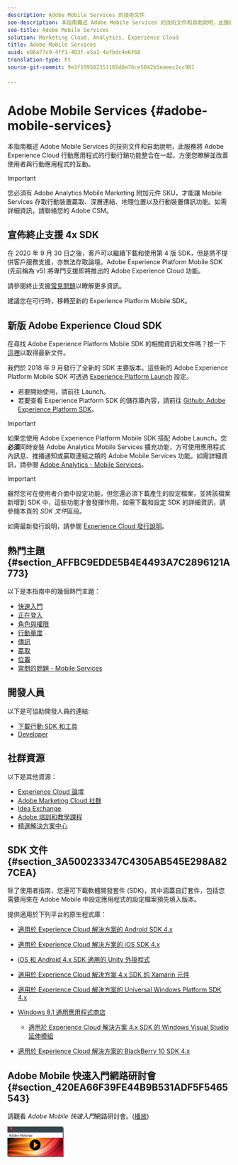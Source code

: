 ```yaml
---
description: Adobe Mobile Services 的技術文件
seo-description: 本指南概述 Adobe Mobile Services 的技術文件和自助說明，此服務將 Adobe Experience Cloud 行動應用程式的行動行銷功能整合在一起，方便您瞭解並改善使用者與行動應用程式的互動。
seo-title: Adobe Mobile Services
solution: Marketing Cloud, Analytics, Experience Cloud
title: Adobe Mobile Services
uuid: e86a77c9-4ff1-403f-a5a1-4afbdc4e6f68
translation-type: ht
source-git-commit: 9e3f199582351165d0a76ce5042b5eaeec2cc981

---
```



# Adobe Mobile Services {#adobe-mobile-services}

本指南概述 Adobe Mobile Services 的技術文件和自助說明，此服務將 Adobe Experience Cloud 行動應用程式的行動行銷功能整合在一起，方便您瞭解並改善使用者與行動應用程式的互動。

>[!IMPORTANT]
>
>您必須有 Adobe Analytics Mobile Marketing 附加元件 SKU，才能讓 Mobile Services 存取行動裝置贏取、深層連結、地理位置以及行動裝置傳訊功能。如需詳細資訊，請聯絡您的 Adobe CSM。

## 宣佈終止支援 4x SDK

在 2020 年 9 月 30 日之後，客戶可以繼續下載和使用第 4 版 SDK，但是將不提供客戶服務支援，亦無法存取論壇。Adobe Experience Platform Mobile SDK (先前稱為 v5) 將專門支援即將推出的 Adobe Experience Cloud 功能。

請參閱終止支援[常見問題](https://aep-sdks.gitbook.io/docs/version-4-sdk-end-of-support-faq)以瞭解更多資訊。

建議您在可行時，移轉至新的 Experience Platform Mobile SDK。

## 新版 Adobe Experience Cloud SDK

在尋找 Adobe Experience Platform Mobile SDK 的相關資訊和文件嗎？按一下[這裡](https://aep-sdks.gitbook.io/docs/)以取得最新文件。

我們於 2018 年 9 月發行了全新的 SDK 主要版本。這些新的 Adobe Experience Platform Mobile SDK 可透過 [Experience Platform Launch](https://www.adobe.com/tw/experience-platform/launch.html) 設定。

* 若要開始使用，請前往 Launch。
* 若要查看 Experience Platform SDK 的儲存庫內容，請前往 [Github: Adobe Experience Platform SDK](https://github.com/Adobe-Marketing-Cloud/acp-sdks)。

>[!IMPORTANT]
>
> 如果您使用 Adobe Experience Platform Mobile SDK 搭配 Adobe Launch，您&#x200B;**必須**&#x200B;同時安裝 Adobe Analytics Mobile Services 擴充功能，方可使用應用程式內訊息、推播通知或贏取連結之類的 Adobe Mobile Services 功能。如需詳細資訊，請參閱 [Adobe Analytics - Mobile Services](https://aep-sdks.gitbook.io/docs/using-mobile-extensions/adobe-analytics-mobile-services)。

>[!IMPORTANT]
>
>雖然您可在使用者介面中設定功能，但您還必須下載產生的設定檔案，並將該檔案新增到 SDK 中，這些功能才會發揮作用。如需下載和設定 SDK 的詳細資訊，請參閱本頁的 *SDK 文件*&#x200B;區段。

如需最新發行說明，請參閱 [Experience Cloud 發行說明](https://docs.adobe.com/content/help/zh-Hant/release-notes/experience-cloud/current.html)。

## 熱門主題 {#section_AFFBC9EDDE5B4E4493A7C2896121A773}

以下是本指南中的幾個熱門主題：

* [快速入門](/help/using/gs/gs.md)
* [正在登入](/help/using/gs/gs-signin.md)
* [角色與權限](/help/using/gs/c-mob-roles-and-permissions.md)
* [行動量度](/help/using/gs/metrics/metrics.md)
* [傳訊](/help/using/in-app-messaging/in-app-messaging.md)
* [贏取](/help/using/acquisition-main/acquisition-main.md)
* [位置](/help/using/location/c-location-overview.md)
* [常問的問題 - Mobile Services](/help/using/faq-mobile.md)

## 開發人員

以下是可協助開發人員的連結:

* [下載行動 SDK 和工具](/help/using/c-manage-app-settings/c-mob-confg-app/t-config-analytics/download-sdk.md)
* [Developer](https://docs.adobe.com/content/help/zh-Hant/analytics/implementation/home.html)

## 社群資源

以下是其他資源：

* [Experience Cloud 論壇](https://forums.adobe.com/community/experience-cloud)
* [Adobe Marketing Cloud 社群](https://helpx.adobe.com/tw/marketing-cloud.html?promoid=KAWSE)
* [Idea Exchange](https://forums.adobe.com/community/experience-cloud/analytics-cloud/analytics)
* [Adobe 培訓和教學課程](https://helpx.adobe.com/tw/learning.html?promoid=KAUDK)
* [精選解決方案中心](https://www.adobe.com/tw/marketing-cloud.html)

## SDK 文件 {#section_3A500233347C4305AB545E298A827CEA}

除了使用者指南，您還可下載軟體開發套件 (SDK)，其中涵蓋自訂套件，包括您需要用來在 Adobe Mobile 中設定應用程式的設定檔案預先填入版本。

提供適用於下列平台的原生程式庫：

* [適用於 Experience Cloud 解決方案的 Android SDK 4.x](/help/android/overview.md)
* [適用於 Experience Cloud 解決方案的 iOS SDK 4.x](/help/ios/overview.md)
* [iOS 和 Android 4.x SDK 適用的 Unity 外掛程式](/help/unity/get-started.md)
* [適用於 Experience Cloud 解決方案 4.x SDK 的 Xamarin 元件](/help/xamarin/get-started.md)
* [適用於 Experience Cloud 解決方案的 Universal Windows Platform SDK 4.x](/help/universal-windows/overview.md)
* [Windows 8.1 通用應用程式商店](/help/windows-appstore/overview.md)

   * [適用於 Experience Cloud 解決方案 4.x SDK 的 Windows Visual Studio 延伸模組](/help/windows-appstore/extensions/win-vse-4x.md)

* [適用於 Experience Cloud 解決方案的 BlackBerry 10 SDK 4.x](/help/blackberry/overview.md)

## Adobe Mobile 快速入門網路研討會 {#section_420EA66F39FE44B9B531ADF5F5465543}

請觀看 *Adobe Mobile 快速入門*&#x200B;網路研討會。([播放](https://adobe.ly/PsxCFn))

[  ![](assets/webinar.png) ](https://adobe.ly/PsxCFn)
